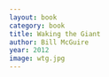 ```yaml
---
layout: book
category: book
title: Waking the Giant
author: Bill McGuire
year: 2012
image: wtg.jpg
---
```

